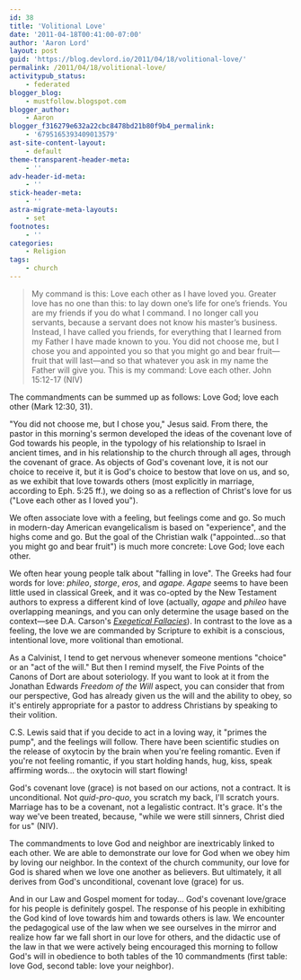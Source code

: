 ```yaml
---
id: 38
title: 'Volitional Love'
date: '2011-04-18T00:41:00-07:00'
author: 'Aaron Lord'
layout: post
guid: 'https://blog.devlord.io/2011/04/18/volitional-love/'
permalink: /2011/04/18/volitional-love/
activitypub_status:
    - federated
blogger_blog:
    - mustfollow.blogspot.com
blogger_author:
    - Aaron
blogger_f316279e632a22cbc8478bd21b80f9b4_permalink:
    - '6795165393409013579'
ast-site-content-layout:
    - default
theme-transparent-header-meta:
    - ''
adv-header-id-meta:
    - ''
stick-header-meta:
    - ''
astra-migrate-meta-layouts:
    - set
footnotes:
    - ''
categories:
    - Religion
tags:
    - church
---
```


<blockquote>My command is this: Love each other as I have loved you. Greater love has no one than this: to lay down one’s life for one’s friends. You are my friends if you do what I command. I no longer call you servants, because a servant does not know his master’s business. Instead, I have called you friends, for everything that I learned from my Father I have made known to you. You did not choose me, but I chose you and appointed you so that you might go and bear fruit—fruit that will last—and so that whatever you ask in my name the Father will give you. This is my command: Love each other. John 15:12-17 (NIV)</blockquote>
The commandments can be summed up as follows: Love God; love each other (Mark 12:30, 31).

"You did not choose me, but I chose you," Jesus said. From there, the pastor in this morning's sermon developed the ideas of the covenant love of God towards his people, in the typology of his relationship to Israel in ancient times, and in his relationship to the church through all ages, through the covenant of grace. As objects of God's covenant love, it is not our choice to receive it, but it is God's choice to bestow that love on us, and so, as we exhibit that love towards others (most explicitly in marriage, according to Eph. 5:25 ff.), we doing so as a reflection of Christ's love for us ("Love each other as I loved you").

We often associate love with a feeling, but feelings come and go. So much in modern-day American evangelicalism is based on "experience", and the highs come and go. But the goal of the Christian walk ("appointed...so that you might go and bear fruit") is much more concrete: Love God; love each other.

We often hear young people talk about "falling in love". The Greeks had four words for love: <i>phileo</i>, <i>storge</i>, <i>eros</i>, and <i>agape</i>. <i>Agape</i> seems to have been little used in classical Greek, and it was co-opted by the New Testament authors to express a different kind of love (actually, <i>agape</i> and <i>phileo</i> have overlapping meanings, and you can only determine the usage based on the context—see D.A. Carson's <a style="font-style: italic;" href="http://www.amazon.com/gp/product/0801020867/ref=as_li_ss_tl?ie=UTF8&amp;tag=lord1689-20&amp;linkCode=as2&amp;camp=1789&amp;creative=390957&amp;creativeASIN=0801020867">Exegetical Fallacies</a>). In contrast to the love as a feeling, the love we are commanded by Scripture to exhibit is a conscious, intentional love, more volitional than emotional.

As a Calvinist, I tend to get nervous whenever someone mentions "choice" or an "act of the will." But then I remind myself, the Five Points of the Canons of Dort are about soteriology. If you want to look at it from the Jonathan Edwards <i>Freedom of the Will</i> aspect, you can consider that from our perspective, God has already given us the will and the ability to obey, so it's entirely appropriate for a pastor to address Christians by speaking to their volition.

C.S. Lewis said that if you decide to act in a loving way, it "primes the pump", and the feelings will follow. There have been scientific studies on the release of oxytocin by the brain when you're feeling romantic. Even if you're not feeling romantic, if you start holding hands, hug, kiss, speak affirming words... the oxytocin will start flowing!

God's covenant love (grace) is not based on our actions, not a contract. It is unconditional. Not <i>quid-pro-quo</i>, you scratch my back, I'll scratch yours. Marriage has to be a covenant, not a legalistic contract. It's grace. It's the way we've been treated, because, "while we were still sinners, Christ died for us" (NIV).

The commandments to love God and neighbor are inextricably linked to each other. We are able to demonstrate our love for God when we obey him by loving our neighbor. In the context of the church community, our love for God is shared when we love one another as believers. But ultimately, it all derives from God's unconditional, covenant love (grace) for us.

And in our Law and Gospel moment for today... God's covenant love/grace for his people is definitely gospel. The response of his people in exhibiting the God kind of love towards him and towards others is law. We encounter the pedagogical use of the law when we see ourselves in the mirror and realize how far we fall short in our love for others, and the didactic use of the law in that we were actively being encouraged this morning to follow God's will in obedience to both tables of the 10 commandments (first table: love God, second table: love your neighbor).
